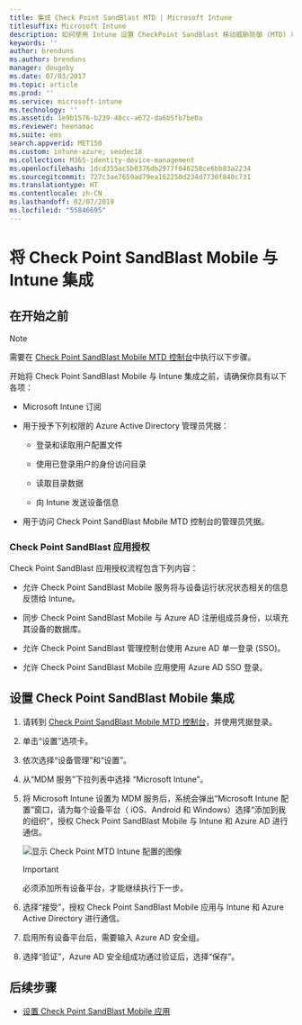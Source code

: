 ```yaml
---
title: 集成 Check Point SandBlast MTD | Microsoft Intune
titlesuffix: Microsoft Intune
description: 如何使用 Intune 设置 CheckPoint SandBlast 移动威胁防御 (MTD) 以控制移动设备对公司资源的访问。
keywords: ''
author: brenduns
ms.author: brenduns
manager: dougeby
ms.date: 07/03/2017
ms.topic: article
ms.prod: ''
ms.service: microsoft-intune
ms.technology: ''
ms.assetid: 1e9b1576-b239-48cc-a672-da6b5fb7be0a
ms.reviewer: heenamac
ms.suite: ems
search.appverid: MET150
ms.custom: intune-azure; seodec18
ms.collection: M365-identity-device-management
ms.openlocfilehash: 1dcd355ac5b0376db2977f046258ce6bb83a2234
ms.sourcegitcommit: 727c3ae7659ad79ea162250d234d7730f840c731
ms.translationtype: HT
ms.contentlocale: zh-CN
ms.lasthandoff: 02/07/2019
ms.locfileid: "55846695"
---
```

# <a name="integrate-check-point-sandblast-mobile-with-intune"></a>将 Check Point SandBlast Mobile 与 Intune 集成

## <a name="before-you-begin"></a>在开始之前

> [!NOTE] 
> 需要在 [Check Point SandBlast Mobile MTD 控制台](https://intune-4.eu1.locsec.net/)中执行以下步骤。

开始将 Check Point SandBlast Mobile 与 Intune 集成之前，请确保你具有以下各项：

-   Microsoft Intune 订阅

-   用于授予下列权限的 Azure Active Directory 管理员凭据：

    -   登录和读取用户配置文件

    -   使用已登录用户的身份访问目录

    -   读取目录数据

    -   向 Intune 发送设备信息

-   用于访问 Check Point SandBlast Mobile MTD 控制台的管理员凭据。

### <a name="check-point-sandblast-app-authorization"></a>Check Point SandBlast 应用授权

Check Point SandBlast 应用授权流程包含下列内容：

-   允许 Check Point SandBlast Mobile 服务将与设备运行状况状态相关的信息反馈给 Intune。

-   同步 Check Point SandBlast Mobile 与 Azure AD 注册组成员身份，以填充其设备的数据库。

-   允许 Check Point SandBlast 管理控制台使用 Azure AD 单一登录 (SSO)。

-   允许 Check Point SandBlast Mobile 应用使用 Azure AD SSO 登录。

## <a name="to-set-up-check-point-sandblast-mobile-integration"></a>设置 Check Point SandBlast Mobile 集成

1.  请转到 [Check Point SandBlast Mobile MTD 控制台](https://intune-4.eu1.locsec.net/)，并使用凭据登录。

2.  单击“设置”选项卡。

3.  依次选择“设备管理”和“设置”。

4.  从“MDM 服务”下拉列表中选择 “Microsoft Intune”。

5.  将 Microsoft Intune 设置为 MDM 服务后，系统会弹出“Microsoft Intune 配置”窗口，请为每个设备平台（ iOS、Android 和 Windows）选择“添加到我的组织”，授权 Check Point SandBlast Mobile 与 Intune 和 Azure AD 进行通信。

    ![显示 Check Point MTD Intune 配置的图像](./media/checkpoint-MTD-1.PNG)

    > [!IMPORTANT]
    > 必须添加所有设备平台，才能继续执行下一步。

6.  选择“接受”，授权 Check Point SandBlast Mobile 应用与 Intune 和 Azure Active Directory 进行通信。

7.  启用所有设备平台后，需要输入 Azure AD 安全组。

8.  选择“验证”，Azure AD 安全组成功通过验证后，选择“保存”。

## <a name="next-steps"></a>后续步骤

- [设置 Check Point SandBlast Mobile 应用](mtd-apps-ios-app-configuration-policy-add-assign.md)
